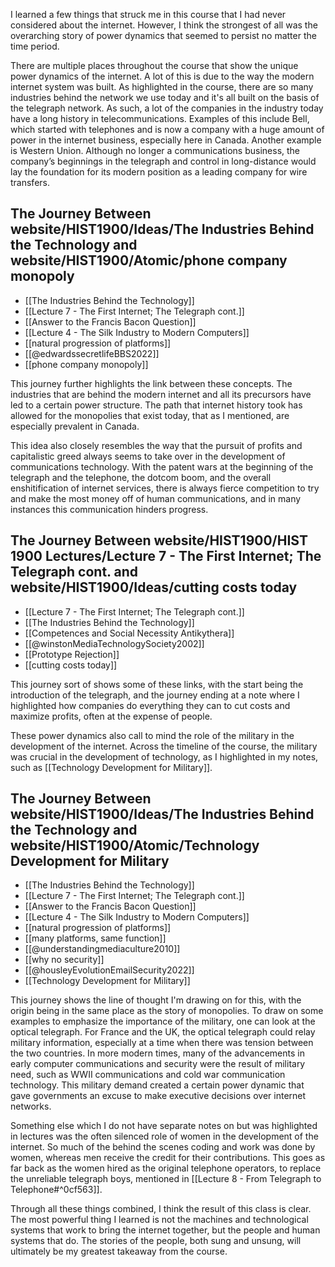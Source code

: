 
I learned a few things that struck me in this course that I had never considered about the internet. However, I think the strongest of all was the overarching story of power dynamics that seemed to persist no matter the time period.

There are multiple places throughout the course that show the unique power dynamics of the internet. A lot of this is due to the way the modern internet system was built. As highlighted in the course, there are so many industries behind the network we use today and it's all built on the basis of the telegraph network. As such, a lot of the companies in the industry today have a long history in telecommunications. Examples of this include Bell, which started with telephones and is now a company with a huge amount of power in the internet business, especially here in Canada. Another example is Western Union. Although no longer a communications business, the company’s beginnings in the telegraph and control in long-distance would lay the foundation for its modern position as a leading company for wire transfers. 

## The Journey Between website/HIST1900/Ideas/The Industries Behind the Technology and website/HIST1900/Atomic/phone company monopoly
- [[The Industries Behind the Technology]]
- [[Lecture 7 - The First Internet; The Telegraph cont.]]
- [[Answer to the Francis Bacon Question]]
- [[Lecture 4 - The Silk Industry to Modern Computers]]
- [[natural progression of platforms]]
- [[@edwardssecretlifeBBS2022]]
- [[phone company monopoly]]

This journey further highlights the link between these concepts. The industries that are behind the modern internet and all its precursors have led to a certain power structure. The path that internet history took has allowed for the monopolies that exist today, that as I mentioned, are especially prevalent in Canada. 

This idea also closely resembles the way that the pursuit of profits and capitalistic greed always seems to take over in the development of communications technology. With the patent wars at the beginning of the telegraph and the telephone,  the dotcom boom, and the overall enshitification of internet services, there is always fierce competition to try and make the most money off of human communications, and in many instances this communication hinders progress.

## The Journey Between website/HIST1900/HIST 1900 Lectures/Lecture 7 - The First Internet; The Telegraph cont. and website/HIST1900/Ideas/cutting costs today
- [[Lecture 7 - The First Internet; The Telegraph cont.]]
- [[The Industries Behind the Technology]]
- [[Competences and Social Necessity Antikythera]]
- [[@winstonMediaTechnologySociety2002]]
- [[Prototype Rejection]]
- [[cutting costs today]]

This journey sort of shows some of these links, with the start being the introduction of the telegraph, and the journey ending at a note where I highlighted how companies do everything they can to cut costs and maximize profits, often at the expense of people.

These power dynamics also call to mind the role of the military in the development of the internet. Across the timeline of the course, the military was crucial in the development of technology, as I highlighted in my notes, such as [[Technology Development for Military]].

## The Journey Between website/HIST1900/Ideas/The Industries Behind the Technology and website/HIST1900/Atomic/Technology Development for Military
- [[The Industries Behind the Technology]]
- [[Lecture 7 - The First Internet; The Telegraph cont.]]
- [[Answer to the Francis Bacon Question]]
- [[Lecture 4 - The Silk Industry to Modern Computers]]
- [[natural progression of platforms]]
- [[many platforms, same function]]
- [[@understandingmediaculture2010]]
- [[why no security]]
- [[@housleyEvolutionEmailSecurity2022]] 
- [[Technology Development for Military]]

This journey shows the line of thought I'm drawing on for this, with the origin being in the same place as the story of monopolies. To draw on some examples to emphasize the importance of the military, one can look at the optical telegraph. For France and the UK, the optical telegraph could relay military information, especially at a time when there was tension between the two countries. In more modern times, many of the advancements in early computer communications and security were the result of military need, such as WWII communications and cold war communication technology. This military demand created a certain power dynamic that gave governments an excuse to make executive decisions over internet networks.

Something else which I do not have separate notes on but was highlighted in lectures was the often silenced role of women in the development of the internet. So much of the behind the scenes coding and work was done by women, whereas men receive the credit for their contributions. This goes as far back as the women hired as the original telephone operators, to replace the unreliable telegraph boys, mentioned in [[Lecture 8 - From Telegraph to Telephone#^0cf563]]. 

Through all these things combined, I think the result of this class is clear. The most powerful thing I learned is not the machines and technological systems that work to bring the internet together, but the people and human systems that do. The stories of the people, both sung and unsung, will ultimately be my greatest takeaway from the course.